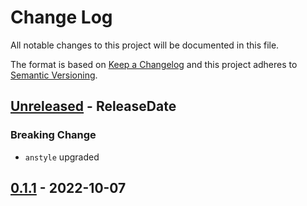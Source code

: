 # Change Log
All notable changes to this project will be documented in this file.

The format is based on [Keep a Changelog](http://keepachangelog.com/)
and this project adheres to [Semantic Versioning](http://semver.org/).

<!-- next-header -->
## [Unreleased] - ReleaseDate

### Breaking Change

- `anstyle` upgraded

## [0.1.1] - 2022-10-07

<!-- next-url -->
[Unreleased]: https://github.com/rust-cli/anstyle/compare/anstyle-ls-v0.1.1...HEAD
[0.1.1]: https://github.com/rust-cli/anstyle/compare/8a8922b4adb784d07bf04680bcb3cc7afdc030e5...anstyle-ls-v0.1.1
